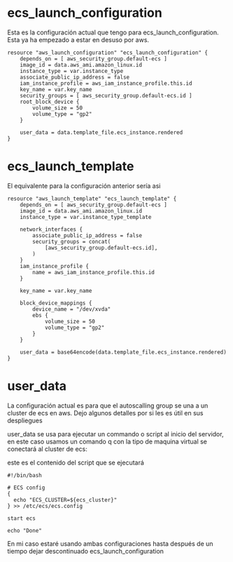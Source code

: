 # ecs_launch_configuration

Esta es la configuración actual que tengo para ecs_launch_configuration. Esta ya ha empezado a estar en desuso por aws.

```
resource "aws_launch_configuration" "ecs_launch_configuration" {
    depends_on = [ aws_security_group.default-ecs ]
    image_id = data.aws_ami.amazon_linux.id
    instance_type = var.instance_type
    associate_public_ip_address = false
    iam_instance_profile = aws_iam_instance_profile.this.id
    key_name = var.key_name
    security_groups = [ aws_security_group.default-ecs.id ]
    root_block_device {
        volume_size = 50
        volume_type = "gp2"
    }

    user_data = data.template_file.ecs_instance.rendered
}
```

# ecs_launch_template

El equivalente para la configuración anterior sería asi

```
resource "aws_launch_template" "ecs_launch_template" {
    depends_on = [ aws_security_group.default-ecs ]
    image_id = data.aws_ami.amazon_linux.id
    instance_type = var.instance_type_template
    
    network_interfaces {
        associate_public_ip_address = false
        security_groups = concat(
            [aws_security_group.default-ecs.id],
        )
    }
    iam_instance_profile {
        name = aws_iam_instance_profile.this.id
    }

    key_name = var.key_name
    
    block_device_mappings {
        device_name = "/dev/xvda"
        ebs {
            volume_size = 50
            volume_type = "gp2"
        }
    }

    user_data = base64encode(data.template_file.ecs_instance.rendered)
}
```

# user_data
La configuración actual es para que el autoscalling group se una a un cluster de ecs en aws. Dejo algunos detalles por si les es útil en sus despliegues

user_data se usa para ejecutar un commando o script al inicio del servidor, en este caso usamos un comando q con la tipo de maquina virtual se conectará al cluster de ecs:

este es el contenido del script que se ejecutará
```
#!/bin/bash

# ECS config
{
  echo "ECS_CLUSTER=${ecs_cluster}"
} >> /etc/ecs/ecs.config

start ecs

echo "Done"
```

En mi caso estaré usando ambas configuraciones hasta después de un tiempo dejar  descontinuado ecs_launch_configuration